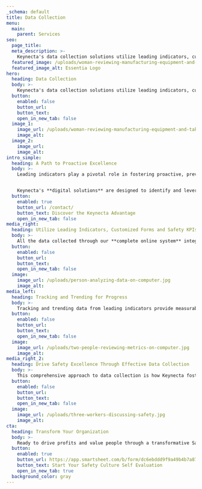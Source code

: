 ```yaml
---
_schema: default
title: Data Collection
menu:
  main:
    parent: Services
seo:
  page_title:
  meta_description: >-
    Keynecta's data collection solutions utilize leading indicators, customized forms and actionable insights to drive progress and achieve Safety KPIs.
  featured_image: /uploads/woman-reviewing-manufacturing-equipment-and-taking-notes-2.jpg
  featured_image_alt: Essentia Logo
hero:
  heading: Data Collection
  body: >-
    Keynecta's data collection solutions utilize leading indicators, customized forms and actionable insights to drive progress and achieve Safety KPIs.
  button:
    enabled: false
    button_url: 
    button_text: 
    open_in_new_tab: false
  image_1:
    image_url: /uploads/woman-reviewing-manufacturing-equipment-and-taking-notes-2.jpg
    image_alt:
  image_2:
    image_url:
    image_alt:
intro_simple:
  heading: A Path to Proactive Excellence
  body: >-
    Leading indicators play a pivotal role in fostering proactive, preventive and predictive safety and health measures. They serve as a dynamic tool, instrumental in changing employee behaviors and attaining the goals of your ES&H Program.


    Keynecta's **digital solutions** are designed to identify and leverage leading indicators that propel the effectiveness of your program. Customized forms, accessible to all employees, serve as the conduit for collecting data on diverse topics, including inspections, accident investigations, risk reporting, training activities and other aspects integral to your program's success.
  button:
    enabled: true
    button_url: /contact/
    button_text: Discover the Keynecta Advantage
    open_in_new_tab: false
media_right:
  heading: Utilize Leading Indicators, Customized Forms and Safety KPIs
  body: >-
    All the data collected through our **complete online system** integrates into your Dashboard for comprehensive reporting. This stored information isn't just static—it fuels follow-ups on activities geared toward continual workplace improvements.
  button:
    enabled: false
    button_url: 
    button_text: 
    open_in_new_tab: false
  image:
    image_url: /uploads/person-analyzing-data-on-computer.jpg
    image_alt:
media_left:
  heading: Tracking and Trending for Progress
  body: >-
    Tracking and trending data from leading indicators provide measurable insights, allowing you to monitor activities, identify trends and evaluate behavior changes over time. The data becomes the compass by which we measure progress against our goals, ensuring we continually steer in the right direction.
  button:
    enabled: false
    button_url: 
    button_text: 
    open_in_new_tab: false
  image:
    image_url: /uploads/two-people-reviewing-metrics-on-computer.jpg
    image_alt:
media_right_2:
  heading: Drive Safety Excellence Through Effective Data Collection
  body: >-
    This comprehensive approach to data collection is how Keynecta fosters behavioral change within organizations, instilling a proactive Safety Culture.
  button:
    enabled: false
    button_url: 
    button_text: 
    open_in_new_tab: false
  image:
    image_url: /uploads/three-workers-discussing-safety.jpg
    image_alt:
cta:
  heading: Transform Your Organization
  body: >-
    Ready to drive profits and value people through a transformative Safety Culture? Join Keynecta and redefine your organization's safety journey today.
  button:
    enabled: true
    button_url: https://app.smartsheet.com/b/form/dc6ebddd9f9a49b4b7a87e7d705fa150
    button_text: Start Your Safety Culture Self Evaluation
    open_in_new_tab: true
  background_color: gray
---
```

